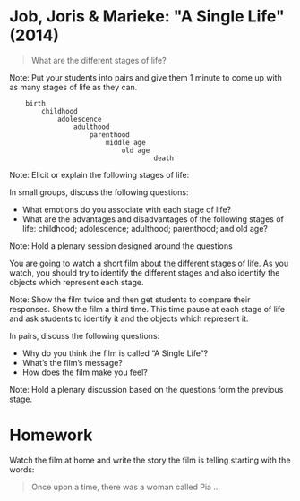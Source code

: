 <!-- .slide: data-background-color="black" data-background-transition="zoom" data-transition-speed="fast" -->

# Job, Joris & Marieke: "A Single Life" (2014)


<!-- .slide: data-background-color="black" data-background-transition="zoom" data-transition-speed="fast" -->

> What are the different stages of life?

Note: Put your students into pairs and give them 1 minute to come up with as many stages of life as they can.


<!-- .slide: data-background-color="orange" data-background-transition="zoom" data-transition-speed="fast" -->

``` 
    birth 
        childhood 
            adolescence 
                adulthood 
                    parenthood 
                        middle age 
                            old age 
                                    death
```
Note: Elicit or explain the following stages of life:


In small groups, discuss the following questions:

- What emotions do you associate with each stage of life?
- What are the advantages and disadvantages of the following stages of life: 
childhood; adolescence; adulthood; parenthood; and old age? 

Note: Hold a plenary session designed around the questions 


You are going to watch a short film about the different stages of life. As you watch, you should try to identify the different stages and also identify the objects which represent each stage.

Note: Show the film twice and then get students to compare their responses. Show the film a third time. This time pause at each stage of life and ask students to identify it and the objects which represent it.


In pairs, discuss the following questions:

- Why do you think the film is called “A Single Life”?
- What’s the film’s message?
- How does the film make you feel?
 
Note: Hold a plenary discussion based on the questions form the previous stage.


# Homework

Watch the film at home and write the story the film is telling starting with the words:

> Once upon a time, there was a woman called Pia …